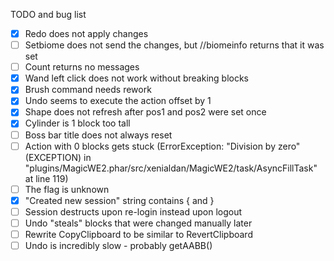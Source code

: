 TODO and bug list
- [x] Redo does not apply changes
- [ ] Setbiome does not send the changes, but //biomeinfo returns that it was set
- [ ] Count returns no messages
- [x] Wand left click does not work without breaking blocks
- [x] Brush command needs rework
- [x] Undo seems to execute the action offset by 1
- [x] Shape does not refresh after pos1 and pos2 were set once
- [x] Cylinder is 1 block too tall
- [ ] Boss bar title does not always reset
- [ ] Action with 0 blocks gets stuck (ErrorException: "Division by zero" (EXCEPTION) in "plugins/MagicWE2.phar/src/xenialdan/MagicWE2/task/AsyncFillTask" at line 119)
- [ ] The flag  is unknown
- [x] "Created new session" string contains { and }
- [ ] Session destructs upon re-login instead upon logout
- [ ] Undo "steals" blocks that were changed manually later
- [ ] Rewrite CopyClipboard to be similar to RevertClipboard
- [ ] Undo is incredibly slow - probably getAABB()